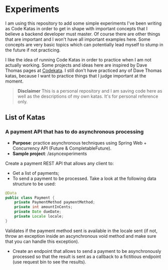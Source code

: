 # Experiments

I am using this repository to add some simple experiments I've been writing as Code Katas
in order to get in shape with important concepts that I believe a backend developer
must master. Of course there are other things that are important and I won't have all
important examples here. Some concepts are very basic topics which can potentially
lead myself to stump in the future if not practicing.

I like the idea of running Code Katas in order to practice when I am not actually
working. Some projects and ideas here are inspired by Dave Thomas pages at [Codekata](http://codekata.com/). I still don't have practiced any of Dave Thomas katas, because I want to practice things
that I judge important at the moment.

> **Disclaimer**
> This is a personal repository and I am saving code here as well as the descriptions
> of my own katas. It's for personal reference only.

## List of Katas

### A payment API that has to do asynchronous processing

* **Purpose**: practice asynchronous techniques using Spring Web + Concurrency API (Future & CompletableFuture).
* **Sample project**: /asyncexperiments

Create a payment REST API that allows any client to:
- Get a list of payments;
- To send a payment to be processed. Take a look at the following data structure to be used:

```java
@Data
public class Payment {
    private PaymentMethod paymentMethod;
    private int amountInCents;
    private Date dueDate;
    private Locale locale;
}
```
Validates if the payment method sent is available in the locale sent (if not, throw an exception
inside an ascynchronous void method and make sure that you can handle this exception).

- Create an endpoint that allows to send a payment to be asynchronously processed so that the result
is sent as a callback to a fictitious endpoint (use request bin to see the results).
